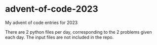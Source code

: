 # advent-of-code-2023
My advent of code entries for 2023

There are 2 python files per day, corresponding to the 2 problems given each day.
The input files are not included in the repo.
